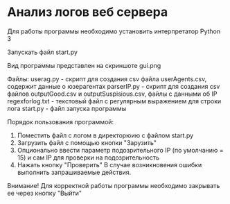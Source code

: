 # Анализ логов веб сервера
Для работы программы необходимо установить интерпретатор Python 3

Запускать файл start.py

Вид программы представлен на скриншоте gui.png

Файлы:
userag.py	- скрипт для создания csv файла userAgents.csv, содержит данные о юзерагентах
parserIP.py	- скрипт для создания csv файлов outputGood.csv и outputSuspisious.csv, файлы с данными об IP
regexforlog.txt - текстовый файл с регулярным выражением для строки лога
start.py 	- файл запуска программы

Порядок пользования программой:
1. Поместить файл с логом в директорюию с файлом start.py
2. Загрузить файл с помощью кнопки "Зарузить"
3. Опционально ввести параметр подозрительного IP (по умолчанию = 15) и сам IP для проверки на подозрительность
4. Нажать кнопку "Проверить"
В случае возникновения ошибки выполнить запрашиваемые действия.

Внимание! Для корректной работы программы необходимо закрывать ее через кнопку "Выйти"
